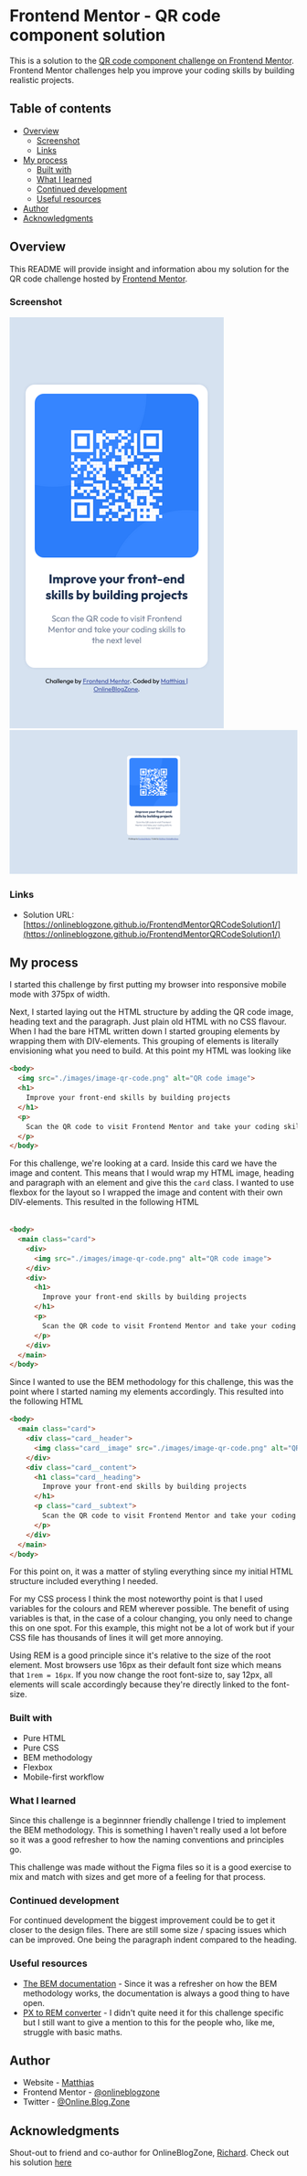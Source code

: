 # Frontend Mentor - QR code component solution

This is a solution to the [QR code component challenge on Frontend Mentor](https://www.frontendmentor.io/challenges/qr-code-component-iux_sIO_H). Frontend Mentor challenges help you improve your coding skills by building realistic projects. 

## Table of contents

- [Overview](#overview)
  - [Screenshot](#screenshot)
  - [Links](#links)
- [My process](#my-process)
  - [Built with](#built-with)
  - [What I learned](#what-i-learned)
  - [Continued development](#continued-development)
  - [Useful resources](#useful-resources)
- [Author](#author)
- [Acknowledgments](#acknowledgments)

## Overview
This README will provide insight and information abou my solution for the QR code challenge hosted by [Frontend Mentor](https://www.frontendmentor.io/).

### Screenshot
![Mobile result](./images/mobile.png)
![Desktop result](./images/desktop.png)

### Links

- Solution URL: [https://onlineblogzone.github.io/FrontendMentorQRCodeSolution1/](https://onlineblogzone.github.io/FrontendMentorQRCodeSolution1/)

## My process
I started this challenge by first putting my browser into responsive mobile mode with 375px of width.

Next, I started laying out the HTML structure by adding the QR code image, heading text and the paragraph. Just plain old HTML with no CSS flavour. When I had the bare HTML written down I started grouping elements by wrapping them with DIV-elements. This grouping of elements is literally envisioning what you need to build. At this point my HTML was looking like

```HTML
<body>
  <img src="./images/image-qr-code.png" alt="QR code image">
  <h1>
    Improve your front-end skills by building projects
  </h1>
  <p>
    Scan the QR code to visit Frontend Mentor and take your coding skills to the next level
  </p>
</body>

```

For this challenge, we're looking at a card. Inside this card we have the image and content. This means that I would wrap my HTML image, heading and paragraph with an element and give this the `card` class. I wanted to use flexbox for the layout so I wrapped the image and content with their own DIV-elements. This resulted in the following HTML

```HTML

<body>
  <main class="card">
    <div>
      <img src="./images/image-qr-code.png" alt="QR code image">
    </div>
    <div>
      <h1>
        Improve your front-end skills by building projects
      </h1>
      <p>
        Scan the QR code to visit Frontend Mentor and take your coding skills to the next level
      </p>
    </div>
  </main>
</body>
```

Since I wanted to use the BEM methodology for this challenge, this was the point where I started naming my elements accordingly. This resulted into the following HTML

```HTML
<body>
  <main class="card">
    <div class="card__header">
      <img class="card__image" src="./images/image-qr-code.png" alt="QR code image">
    </div>
    <div class="card__content">
      <h1 class="card__heading">
        Improve your front-end skills by building projects
      </h1>
      <p class="card__subtext">
        Scan the QR code to visit Frontend Mentor and take your coding skills to the next level
      </p>
    </div>
  </main>
</body>
```

For this point on, it was a matter of styling everything since my initial HTML structure included everything I needed.

For my CSS process I think the most noteworthy point is that I used variables for the colours and REM wherever possible. The benefit of using variables is that, in the case of a colour changing, you only need to change this on one spot. For this example, this might not be a lot of work but if your CSS file has thousands of lines it will get more annoying.

Using REM is a good principle since it's relative to the size of the root element. Most browsers use 16px as their default font size which means that `1rem = 16px`. If you now change the root font-size to, say 12px, all elements will scale accordingly because they're directly linked to the font-size.

### Built with

- Pure HTML
- Pure CSS
- BEM methodology
- Flexbox
- Mobile-first workflow

### What I learned
Since this challenge is a beginnner friendly challenge I tried to implement the BEM methodology. This is something I haven't really used a lot before so it was a good refresher to how the naming conventions and principles go.

This challenge was made without the Figma files so it is a good exercise to mix and match with sizes and get more of a feeling for that process. 

### Continued development

For continued development the biggest improvement could be to get it closer to the design files. There are still some size / spacing issues which can be improved. One being the paragraph indent compared to the heading.

### Useful resources

- [The BEM documentation](https://getbem.com/introduction/) - Since it was a refresher on how the BEM methodology works, the documentation is always a good thing to have open.
- [PX to REM converter](https://nekocalc.com/px-to-rem-converter) - I didn't quite need it for this challenge specific but I still want to give a mention to this for the people who, like me, struggle with basic maths.

## Author

- Website - [Matthias](https://onlineblogzone.com)
- Frontend Mentor - [@onlineblogzone](https://www.frontendmentor.io/profile/onlineblogzone)
- Twitter - [@Online.Blog.Zone](https://www.twitter.com/OnlineBlogZone)

## Acknowledgments

Shout-out to friend and co-author for OnlineBlogZone, [Richard](https://onlineblogzone.com/author/richard). Check out his solution [here](https://github.com/OnlineBlogZone/FrontendMentorQRCodeSolution2)
